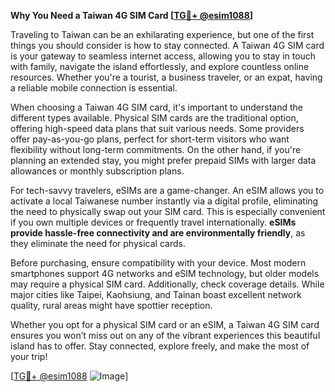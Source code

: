 **Why You Need a Taiwan 4G SIM Card [[TG💪+ @esim1088](https://t.me/s/esim1088)]**

Traveling to Taiwan can be an exhilarating experience, but one of the first things you should consider is how to stay connected. A Taiwan 4G SIM card is your gateway to seamless internet access, allowing you to stay in touch with family, navigate the island effortlessly, and explore countless online resources. Whether you're a tourist, a business traveler, or an expat, having a reliable mobile connection is essential.

When choosing a Taiwan 4G SIM card, it's important to understand the different types available. Physical SIM cards are the traditional option, offering high-speed data plans that suit various needs. Some providers offer pay-as-you-go plans, perfect for short-term visitors who want flexibility without long-term commitments. On the other hand, if you're planning an extended stay, you might prefer prepaid SIMs with larger data allowances or monthly subscription plans.

For tech-savvy travelers, eSIMs are a game-changer. An eSIM allows you to activate a local Taiwanese number instantly via a digital profile, eliminating the need to physically swap out your SIM card. This is especially convenient if you own multiple devices or frequently travel internationally. **eSIMs provide hassle-free connectivity and are environmentally friendly**, as they eliminate the need for physical cards.

Before purchasing, ensure compatibility with your device. Most modern smartphones support 4G networks and eSIM technology, but older models may require a physical SIM card. Additionally, check coverage details. While major cities like Taipei, Kaohsiung, and Tainan boast excellent network quality, rural areas might have spottier reception. 

Whether you opt for a physical SIM card or an eSIM, a Taiwan 4G SIM card ensures you won’t miss out on any of the vibrant experiences this beautiful island has to offer. Stay connected, explore freely, and make the most of your trip!

[[TG💪+ @esim1088](https://t.me/s/esim1088) ![Image](https://i.postimg.cc/Y0z9fWf4/image.png)]